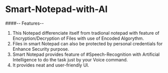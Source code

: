 # Smart-Notepad-with-AI
####-- Features--

1. This Notepad differenciate itself from tradional notepad with feature of Encryption/Decryption of Files with use of Encoded Algorythm.
2. Files in smart Notepad can also be protected by personal credentials for Enhance Security purpose.
3. Smart Notepad provides feature of #Speech-Recognition with Artificial Intelligence to do the task just by your Voice command.
4. It provides neat and user-friendly UI.
